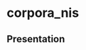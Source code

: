 # corpora_nis
## Presentation
[](https://docs.google.com/presentation/d/1QI76X1hVlOYY1TrAP3JYLKxcUk-q0w2zLwkAGpfkyf4/edit?usp=sharing)
